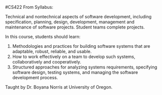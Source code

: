 #CS422
From Syllabus:

Technical and nontechnical aspects of software development, including specification, planning, design, development, management and maintenance of software projects. Student teams complete projects.

In this course, students should learn:

1. Methodologies and practices for building software systems that are adaptable, robust, reliable, and usable.
2. How to work effectively on a team to develop such systems, collaboratively and cooperatively.
3. Structured approaches for analyzing systems requirements, specifying software design, testing systems, and managing the software development process.

Taught by Dr. Boyana Norris at University of Oregon.
